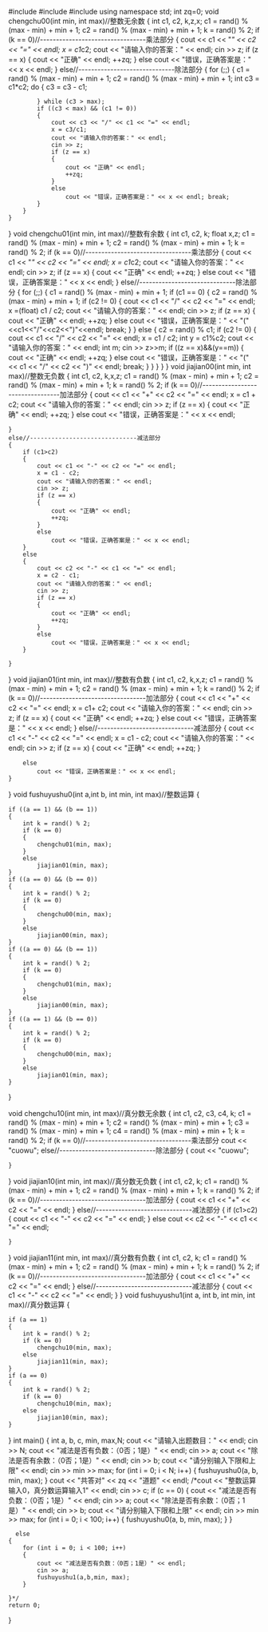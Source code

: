 #include<iostream>
#include<ctime> 
#include<vector> 
using namespace std;
int zq=0;
void chengchu00(int min, int max)//整数无余数
{
	int c1, c2, k,z,x;
	c1 = rand() % (max - min) + min + 1;
	c2 = rand() % (max - min) + min + 1;
	k = rand() % 2;
	if (k == 0)//---------------------------------乘法部分
	{
		cout << c1 << "*" << c2 << "=" << endl;
		x = c1*c2;
		cout << "请输入你的答案：" << endl;
		cin >> z;
		if (z == x)
		{
			cout << "正确" << endl;
			++zq;
		}
		else
			cout << "错误，正确答案是：" << x << endl;
	}
	else//------------------------------除法部分
	{
		for (;;)
		{
			c1 = rand() % (max - min) + min + 1;
			c2 = rand() % (max - min) + min + 1;
			int c3 = c1*c2;
			do
			{
				c3 = c3 - c1;

			} while (c3 > max);
			if ((c3 < max) && (c1 != 0))
			{
				cout << c3 << "/" << c1 << "=" << endl; 
				x = c3/c1;
				cout << "请输入你的答案：" << endl;
				cin >> z;
				if (z == x)
				{
					cout << "正确" << endl;
					++zq;
				}
				else
					cout << "错误，正确答案是：" << x << endl; break;
			}
		}
	}
}
void chengchu01(int min, int max)//整数有余数
{
	int c1, c2, k;
	float x,z;
	c1 = rand() % (max - min) + min + 1;
	c2 = rand() % (max - min) + min + 1;
	k = rand() % 2;
	if (k == 0)//---------------------------------乘法部分
	{
		cout << c1 << "*" << c2 << "=" << endl;
		x = c1*c2;
		cout << "请输入你的答案：" << endl;
		cin >> z;
		if (z == x)
		{
			cout << "正确" << endl;
			++zq;
		}
		else
			cout << "错误，正确答案是：" << x << endl;
	}
	else//------------------------------除法部分
	{
		for (;;)
		{
			c1 = rand() % (max - min) + min + 1;
			if (c1 == 0)
			{
				c2 = rand() % (max - min) + min + 1;
				if (c2 != 0)
				{
					cout << c1 << "/" << c2 << "=" << endl;
					x =(float) c1 / c2;
					cout << "请输入你的答案：" << endl;
					cin >> z;
					if (z == x)
					{
						cout << "正确" << endl;
						++zq;
					}
					else
						cout << "错误，正确答案是：" << "(" <<c1<<"/"<<c2<<")"<<endl; break;
				}
			}
			else
			{
				c2 = rand() % c1;
				if (c2 != 0)
				{
					cout << c1 << "/" << c2 << "=" << endl; 
					x = c1 / c2;
					int y = c1%c2;
					cout << "请输入你的答案：" << endl;
					int m;
					cin >> z>>m;
					if ((z == x)&&(y==m))
					{
						cout << "正确" << endl;
						++zq;
					}
					else
						cout << "错误，正确答案是：" << "(" << c1 << "/" << c2 << ")" << endl; break;
				}
			}
		}
	}
}
void jiajian00(int min, int max)//整数无负数
{
	int c1, c2, k,x,z;
	c1 = rand() % (max - min) + min + 1;
	c2 = rand() % (max - min) + min + 1;
	k = rand() % 2;
	if (k == 0)//---------------------------------加法部分
	{
		cout << c1 << "+" << c2 << "=" << endl;
		x = c1 + c2;
		cout << "请输入你的答案：" << endl;
		cin >> z;
		if (z == x)
		{
			cout << "正确" << endl;
			++zq;
		}
		else
			cout << "错误，正确答案是：" << x << endl;

	}
	else//------------------------------减法部分
	{
		if (c1>c2)
		{
			cout << c1 << "-" << c2 << "=" << endl;
			x = c1 - c2;
			cout << "请输入你的答案：" << endl;
			cin >> z;
			if (z == x)
			{
				cout << "正确" << endl;
				++zq;
			}
			else
				cout << "错误，正确答案是：" << x << endl;
		}
		else
		{
			cout << c2 << "-" << c1 << "=" << endl;
			x = c2 - c1;
			cout << "请输入你的答案：" << endl;
			cin >> z;
			if (z == x)
			{
				cout << "正确" << endl;
				++zq;
			}
			else
				cout << "错误，正确答案是：" << x << endl;
		}
			
	}
}
void jiajian01(int min, int max)//整数有负数
{
	int c1, c2, k,x,z;
	c1 = rand() % (max - min) + min + 1;
	c2 = rand() % (max - min) + min + 1;
	k = rand() % 2;
	if (k == 0)//---------------------------------加法部分
	{
		cout << c1 << "+" << c2 << "=" << endl;
		x = c1+ c2;
		cout << "请输入你的答案：" << endl;
		cin >> z;
		if (z == x)
		{
			cout << "正确" << endl;
			++zq;
		}
		else
			cout << "错误，正确答案是：" << x << endl;
	}
	else//------------------------------减法部分
	{
		cout << c1 << "-" << c2 << "=" << endl;
		x = c1 - c2;
		cout << "请输入你的答案：" << endl;
		cin >> z;
		if (z == x)
		{
			cout << "正确" << endl;
			++zq;
		}
			
		else
			cout << "错误，正确答案是：" << x << endl;
	}
}
void fushuyushu0(int a,int b, int min, int max)//整数运算
{

	if ((a == 1) && (b == 1))
	{
		int k = rand() % 2;
		if (k == 0)
		{
			chengchu01(min, max);
		}
		else
			jiajian01(min, max);
	}
	if ((a == 0) && (b == 0))
	{
		int k = rand() % 2;
		if (k == 0)
		{
			chengchu00(min, max);
		}
		else
			jiajian00(min, max);
	}
	if ((a == 0) && (b == 1))
	{
		int k = rand() % 2;
		if (k == 0)
		{
			chengchu01(min, max);
		}
		else
			jiajian00(min, max);
	}
	if ((a == 1) && (b == 0))
	{
		int k = rand() % 2;
		if (k == 0)
		{
			chengchu00(min, max);
		}
		else
			jiajian01(min, max);
	}

}

void chengchu10(int min, int max)//真分数无余数
{
	int c1, c2, c3, c4, k;
	c1 = rand() % (max - min) + min + 1;
	c2 = rand() % (max - min) + min + 1;
	c3 = rand() % (max - min) + min + 1;
	c4 = rand() % (max - min) + min + 1;
	k = rand() % 2;
	if (k == 0)//---------------------------------乘法部分
		cout << "cuowu";
	else//------------------------------除法部分
	{
		cout << "cuowu";
		
	}
}
void jiajian10(int min, int max)//真分数无负数
{
	int c1, c2, k;
	c1 = rand() % (max - min) + min + 1;
	c2 = rand() % (max - min) + min + 1;
	k = rand() % 2;
	if (k == 0)//---------------------------------加法部分
	{
		cout << c1 << "+" << c2 << "=" << endl;
	}
	else//------------------------------减法部分
	{
		if (c1>c2)
		{
			cout << c1 << "-" << c2 << "=" << endl;
		}
		else
			cout << c2 << "-" << c1 << "=" << endl;


	}
}
void jiajian11(int min, int max)//真分数有负数
{
	int c1, c2, k;
	c1 = rand() % (max - min) + min + 1;
	c2 = rand() % (max - min) + min + 1;
	k = rand() % 2;
	if (k == 0)//---------------------------------加法部分
	{
		cout << c1 << "+" << c2 << "=" << endl;
	}
	else//------------------------------减法部分
	{
		cout << c1 << "-" << c2 << "=" << endl;
	}
}
void fushuyushu1(int a, int b, int min, int max)//真分数运算
{

	if (a == 1)
	{
		int k = rand() % 2;
		if (k == 0)
			chengchu10(min, max);
		else
			jiajian11(min, max);
	}
	if (a == 0)
	{
		int k = rand() % 2;
		if (k == 0)
			chengchu10(min, max);
		else
			jiajian10(min, max);
	}
}
int main()
{
	int a, b, c, min, max,N;
	cout << "请输入出题数目：" << endl;
	cin >> N;
	cout << "减法是否有负数：（0否；1是）" << endl;
	cin >> a;
	cout << "除法是否有余数：（0否；1是）" << endl;
	cin >> b;
	cout << "请分别输入下限和上限" << endl;
	cin >> min >> max;
	for (int i = 0; i < N; i++)
	{
		fushuyushu0(a, b, min, max);
	}
	cout << "共答对" << zq << "道题" << endl;
	/*cout << "整数运算输入0，真分数运算输入1" << endl;
	cin >> c;
	if (c == 0)
	{
		cout << "减法是否有负数：（0否；1是）" << endl;
		cin >> a;
		cout << "除法是否有余数：（0否；1是）" << endl;
		cin >> b;
		cout << "请分别输入下限和上限" << endl;
		cin >> min >> max;
		for (int i = 0; i < 100; i++)
		{
			fushuyushu0(a, b, min, max);
		}
	}
		
	  else
	{
		for (int i = 0; i < 100; i++)
		{
			cout << "减法是否有负数：（0否；1是）" << endl;
			cin >> a;
			fushuyushu1(a,b,min, max);
		}

	}*/
	return 0;
}
